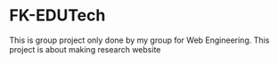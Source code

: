 # FK-EDUTech
This is group project only done by my group for Web Engineering. This project is about making research website 
